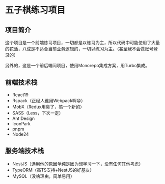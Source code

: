 # 五子棋练习项目

## 项目简介
这个项目是一个前端练习项目，一切都是以练习为主，所以代码中可能使用了大量的花活，八成是不适合当前业务逻辑的，一切以练习为主。（甚至我不会做账号登录的）

另外的，这是一个前后端同项目，使用Monorepo集成方案，用Turbo集成。

## 前端技术栈
- React19
- Rspack（正经人谁用Webpack啊😁）
- MobX（Redux用臭了，搞一个新的）
- SASS（Less，下次一定）
- Ant Design
- IconPark
- pnpm
- Node24

## 服务端技术栈
- NestJS（选用他的原因单纯是因为想学习一下，没有任何其他考虑）
- TypeORM（高TS支持+NestJS的好基友）
- MySQL（没啥理由，简单易用）
